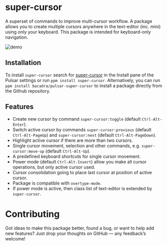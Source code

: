 # super-cursor

A superset of commands to improve multi-cursor workflow. A package allows you to create multiple cursors anywhere in the text-editor (inc. mini) using only your keyboard. This package is intended for keyboard-only navigation.

![demo](https://github.com/bacadra/pulsar-super-cursor/blob/master/assets/demo.gif?raw=true)

## Installation

To install `super-cursor` search for [super-cursor](https://web.pulsar-edit.dev/packages/super-cursor) in the Install pane of the Pulsar settings or run `ppm install super-cursor`. Alternatively, you can run `ppm install bacadra/pulsar-super-cursor` to install a package directly from the Github repository.

## Features

- Create new cursor by command `super-cursor:toggle` (default `Ctrl-Alt-Enter`).
- Switch active cursor by commands `super-cursor:previous` (default `Ctrl-Alt-PageUp`) and `super-cursor:next` (default `Ctrl-Alt-PageDown`).
- Highlight active cursor if there are more than two cursors.
- Single cursor movement, selection and other commands, e.g. `super-cursor:move-up` (default `Ctrl-Alt-Up`).
- A predefined keyboard shortcuts for single cursor movement.
- Power mode (default `Ctrl-Alt-Insert`) allow you make all cursor operations, but only active cursor used.
- Cursor consolidation going to place last cursor at position of active cursor.
- Package is compatible with `overtype-mode`.
- If power mode is active, then class list of text-editor is extended by `super-cursor`.

# Contributing

Got ideas to make this package better, found a bug, or want to help add new features? Just drop your thoughts on GitHub — any feedback’s welcome!
